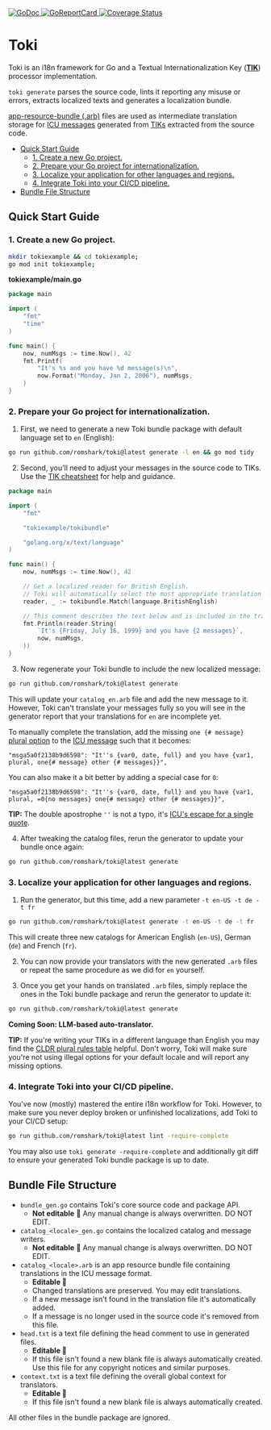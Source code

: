 <a href="https://pkg.go.dev/github.com/romshark/toki">
    <img src="https://godoc.org/github.com/romshark/toki?status.svg" alt="GoDoc">
</a>
<a href="https://goreportcard.com/report/github.com/romshark/toki">
    <img src="https://goreportcard.com/badge/github.com/romshark/toki" alt="GoReportCard">
</a>
<a href='https://coveralls.io/github/romshark/toki?branch=main'>
    <img src='https://coveralls.io/repos/github/romshark/toki/badge.svg?branch=main&service=github' alt='Coverage Status' />
</a>

# Toki

Toki is an i18n framework for Go and a Textual Internationalization Key
([**TIK**](https://github.com/romshark/tik))
processor implementation.

`toki generate` parses the source code, lints it reporting any misuse or errors,
extracts localized texts and generates a localization bundle.

[app-resource-bundle (.arb)](https://github.com/google/app-resource-bundle)
files are used as intermediate translation storage for
[ICU messages](https://unicode-org.github.io/icu/userguide/format_parse/messages/)
generated from [TIKs](https://github.com/romshark/tik) extracted from the source code.

- [Quick Start Guide](#quick-start-guide)
  - [1. Create a new Go project.](#1-create-a-new-go-project)
  - [2. Prepare your Go project for internationalization.](#2-prepare-your-go-project-for-internationalization)
  - [3. Localize your application for other languages and regions.](#3-localize-your-application-for-other-languages-and-regions)
  - [4. Integrate Toki into your CI/CD pipeline.](#4-integrate-toki-into-your-cicd-pipeline)
- [Bundle File Structure](#bundle-file-structure)

## Quick Start Guide

### 1. Create a new Go project.

```sh
mkdir tokiexample && cd tokiexample;
go mod init tokiexample;
```

**tokiexample/main.go**
```go
package main

import (
	"fmt"
	"time"
)

func main() {
	now, numMsgs := time.Now(), 42
	fmt.Printf(
		"It's %s and you have %d message(s)\n",
		now.Format("Monday, Jan 2, 2006"), numMsgs,
	)
}
```

### 2. Prepare your Go project for internationalization.

1. First, we need to generate a new Toki bundle package
with default language set to `en` (English):

```sh
go run github.com/romshark/toki@latest generate -l en && go mod tidy
```

2. Second, you'll need to adjust your messages in the source code to TIKs.
Use the [TIK cheatsheet](https://romshark.github.io/tik-cheatsheet/)
for help and guidance.

```go
package main

import (
	"fmt"

	"tokiexample/tokibundle"

	"golang.org/x/text/language"
)

func main() {
	now, numMsgs := time.Now(), 42

	// Get a localized reader for British English.
	// Toki will automatically select the most appropriate translation catalog available.
	reader, _ := tokibundle.Match(language.BritishEnglish)

	// This comment describes the text below and is included in the translator context.
	fmt.Println(reader.String(
		`It's {Friday, July 16, 1999} and you have {2 messages}`,
		now, numMsgs,
	))
}
```

3. Now regenerate your Toki bundle to include the new localized message:

```sh
go run github.com/romshark/toki@latest generate
```

This will update your `catalog_en.arb` file and add the new message to it.
However, Toki can't translate your messages fully so you will see in the generator report
that your translations for `en` are incomplete yet.

To manually complete the translation, add the missing `one {# message}`
[plural option](https://cldr.unicode.org/index/cldr-spec/plural-rules) to the
[ICU message](https://unicode-org.github.io/icu/userguide/format_parse/messages/)
such that it becomes:

```
"msga5a0f2138b9d6598": "It''s {var0, date, full} and you have {var1, plural, one{# message} other {# messages}}",
```

You can also make it a bit better by adding a special case for `0`:

```
"msga5a0f2138b9d6598": "It''s {var0, date, full} and you have {var1, plural, =0{no messages} one{# message} other {# messages}}",
```

**TIP:** The double apostrophe `''` is not a typo, it's
[ICU's escape for a single quote](https://unicode-org.github.io/icu/userguide/format_parse/messages/#quotingescaping).

4. After tweaking the catalog files, rerun the generator to update your bundle once again:

```sh
go run github.com/romshark/toki@latest generate
```

### 3. Localize your application for other languages and regions.

1. Run the generator, but this time, add a new parameter `-t en-US -t de -t fr`

```sh
go run github.com/romshark/toki@latest generate -t en-US -t de -t fr
```

This will create three new catalogs for
American English (`en-US`), German (`de`) and French (`fr`).

2. You can now provide your translators with the new generated `.arb` files
   or repeat the same procedure as we did for `en` yourself.

3. Once you get your hands on translated `.arb` files, simply replace the ones in the
   Toki bundle package and rerun the generator to update it:

```sh
go run github.com/romshark/toki@latest generate
```

**Coming Soon: LLM-based auto-translator.**

**TIP:** If you're writing your TIKs in a different language than English you may find the
[CLDR plural rules table](https://www.unicode.org/cldr/charts/47/supplemental/language_plural_rules.html)
helpful. Don't worry, Toki will make sure you're not using illegal options for your
default locale and will report any missing options.

### 4. Integrate Toki into your CI/CD pipeline.

You've now (mostly) mastered the entire i18n workflow for Toki.
However, to make sure you never deploy broken or unfinished localizations,
add Toki to your CI/CD setup:

```sh
go run github.com/romshark/toki@latest lint -require-complete
```

You may also use `toki generate -require-complete` and additionally git diff
to ensure your generated Toki bundle package is up to date.

## Bundle File Structure

- `bundle_gen.go` contains Toki's core source code and package API.
  - **Not editable** 🤖 Any manual change is always overwritten. DO NOT EDIT.
- `catalog_<locale>_gen.go` contains the localized catalog and message writers.
  - **Not editable** 🤖 Any manual change is always overwritten. DO NOT EDIT.
- `catalog_<locale>.arb` is an app resource bundle file containing translations
  in the ICU message format.
  - **Editable 📝**
  - Changed translations are preserved. You may edit translations.
  - If a new message isn't found in the translation file it's automatically added.
  - If a message is no longer used in the source code it's removed from this file.
- `head.txt` is a text file defining the head comment to use in generated files.
  - **Editable 📝**
  - If this file isn't found a new blank file is always automatically created.
    Use this file for any copyright notices and similar purposes.
- `context.txt` is a text file defining the overall global context for translators.
  - **Editable 📝**
  - If this file isn't found a new blank file is always automatically created.

All other files in the bundle package are ignored.
